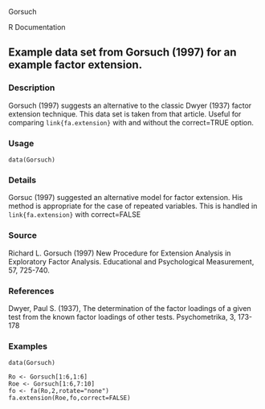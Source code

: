 Gorsuch

R Documentation

## Example data set from Gorsuch (1997) for an example factor extension.

### Description

Gorsuch (1997) suggests an alternative to the classic Dwyer (1937) factor
extension technique. This data set is taken from that article. Useful for
comparing `link{fa.extension}` with and without the correct=TRUE option.

### Usage

    data(Gorsuch)

### Details

Gorsuc (1997) suggested an alternative model for factor extension. His method
is appropriate for the case of repeated variables. This is handled in
`link{fa.extension}` with correct=FALSE

### Source

Richard L. Gorsuch (1997) New Procedure for Extension Analysis in Exploratory
Factor Analysis. Educational and Psychological Measurement, 57, 725-740.

### References

Dwyer, Paul S. (1937), The determination of the factor loadings of a given
test from the known factor loadings of other tests. Psychometrika, 3, 173-178

### Examples

    
    data(Gorsuch)
    
    Ro <- Gorsuch[1:6,1:6]
    Roe <- Gorsuch[1:6,7:10]
    fo <- fa(Ro,2,rotate="none")
    fa.extension(Roe,fo,correct=FALSE)

